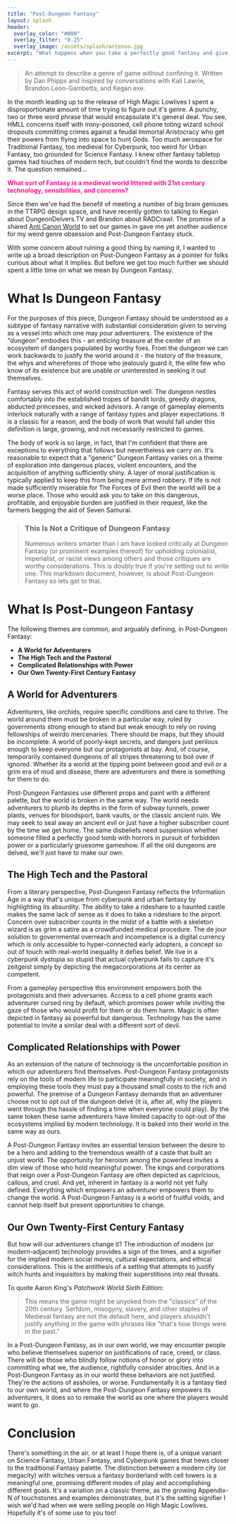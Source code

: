 ```yaml
---
title: "Post-Dungeon Fantasy"
layout: splash
header:
  overlay_color: "#000"
  overlay_filter: "0.25"
  overlay_image: /assets/splash/antenna.jpg
excerpt: "What happens when you take a perfectly good fantasy and give it gig economies, cell phone towers, and anxiety?"
---
```


> An attempt to describe a genre of game without confining it. Written by Dan Phipps and inspired by conversations with Kali Lawrie, Brandon Leon-Gambetta, and Kegan.exe.

In the month leading up to the release of High Magic Lowlives I spent a disproportionate amount of time trying to figure out it's genre. A punchy, two or three word phrase that would encapsulate it's general deal. You see, HMLL concerns itself with irony-poisoned, cell phone toting wizard school dropouts committing crimes against a feudal Immortal Aristocracy who get their powers from flying into space to hunt Gods. Too much aerospace for Traditional Fantasy, too medieval for Cyberpunk, too weird for Urban Fantasy, too grounded for Science Fantasy. I knew other fantasy tabletop games had touches of modern tech, but couldn't find the words to describe it. The question remained...

<span style="color:deeppink"> **What sort of Fantasy is a medieval world littered with 21st century technology, sensibilities, and concerns?**

Since then we've had the benefit of meeting a number of big brain geniuses in the TTRPG design space, and have recently gotten to talking to Kegan about DungeonDelvers.TV and Brandon about RADCrawl. The promise of a shared <a href="https://www.wizardthieffighter.com/2019/anti-canon-worlds-and-the-uvg/" target="_blank">Anti Canon World</a> to set our games in gave me yet another audience for my weird genre obsession and Post-Dungeon Fantasy stuck.

With some concern about ruining a good thing by naming it, I wanted to write up a broad description on Post-Dungeon Fantasy as a pointer for folks curious about what it implies. But before we get too much further we should spent a little time on what we mean by Dungeon Fantasy.

# What Is Dungeon Fantasy

For the purposes of this piece, Dungeon Fantasy should be understood as a subtype of fantasy narrative with substantial consideration given to serving as a vessel into which one may pour adventurers. The existence of the "dungeon" embodies this - an enticing treasure at the center of an ecosystem of dangers populated by worthy foes. From the dungeon we can work backwards to justify the world around it - the history of the treasure, the whys and wherefores of those who jealously guard it, the elite few who know of its existence but are unable or uninterested in seeking it out themselves.

Fantasy serves this act of world construction well. The dungeon nestles comfortably into the established tropes of bandit lords, greedy dragons, abducted princesses, and wicked advisors. A range of gameplay elements interlock naturally with a range of fantasy types and player expectations. It is a classic for a reason, and the body of work that would fall under this definition is large, growing, and not necessarily restricted to games.

The body of work is so large, in fact, that I'm confident that there are exceptions to everything that follows but nevertheless we carry on. It's reasonable to expect that a "generic" Dungeon Fantasy varies on a theme of exploration into dangerous places, violent encounters, and the acquisition of anything sufficiently shiny. A layer of moral justification is typically applied to keep this from being mere armed robbery. If life is not made sufficiently miserable for The Forces of Evil then the world will be a worse place. Those who would ask you to take on this dangerous, profitable, and enjoyable burden are justified in their request, like the farmers begging the aid of Seven Samurai.
>### This Is Not a Critique of Dungeon Fantasy
>Numerous writers smarter than I am have looked critically at Dungeon Fantasy (or prominent examples thereof) for upholding colonialist, imperialist, or racist views among others and those critiques are worthy considerations. This is doubly true if you're setting out to write one. This markdown document, however, is about Post-Dungeon Fantasy so lets get to that.

# What Is Post-Dungeon Fantasy

The following themes are common, and arguably defining, in Post-Dungeon Fantasy:

+ **A World for Adventurers**
+ **The High Tech and the Pastoral**
+ **Complicated Relationships with Power**
+ **Our Own Twenty-First Century Fantasy**

## A World for Adventurers

Adventurers, like orchids, require specific conditions and care to thrive. The world around them must be broken in a particular way, ruled by governments strong enough to stand but weak enough to rely on roving fellowships of weirdo mercenaries. There should be maps, but they should be incomplete. A world of poorly-kept secrets, and dangers just perilous enough to keep everyone but our protagonists at bay. And, of course, temporarily contained dungeons of all stripes threatening to boil over if ignored. Whether its a world at the tipping point between good and evil or a grim era of mud and disease, there are adventurers and there is something for them to do.

Post-Dungeon Fantasies use different props and paint with a different palette, but the world is broken in the same way. The world needs adventurers to plumb its depths in the form of subway tunnels, power plants, venues for bloodsport, bank vaults, or the classic ancient ruin. We may seek to seal away an ancient evil or just have a higher subscriber count by the time we get home. The same disbeliefs need suspension whether someone filled a perfectly good tomb with horrors in pursuit of forbidden power or a particularly gruesome gameshow. If all the old dungeons are delved, we'll just have to make our own.

## The High Tech and the Pastoral

From a literary perspective, Post-Dungeon Fantasy reflects the Information Age in a way that's unique from cyberpunk and urban fantasy by highlighting its absurdity. The ability to take a rideshare to a haunted castle makes the same lack of sense as it does to take a rideshare to the airport. Concern over subscriber counts in the midst of a battle with a skeleton wizard is as grim a satire as a crowdfunded medical procedure. The de jour solution to governmental overreach and incompetence is a digital currency which is only accessible to hyper-connected early adopters, a concept so out of touch with real-world inequality it defies belief. We live in a cyberpunk dystopia so stupid that actual cyberpunk fails to capture it's zeitgeist simply by depicting the megacorporations at its center as competent.

From a gameplay perspective this environment empowers both the protagonists and their adversaries. Access to a cell phone grants each adventurer cursed ring by default, which promises power while inviting the gaze of those who would profit for them or do them harm. Magic is often depicted in fantasy as powerful but dangerous. Technology has the same potential to invite a similar deal with a different sort of devil.

## Complicated Relationships with Power

As an extension of the nature of technology is the uncomfortable position in which our adventurers find themselves. Post-Dungeon Fantasy protagonists rely on the tools of modern life to participate meaningfully in society, and in employing these tools they must pay a thousand small costs to the rich and powerful. The premise of a Dungeon Fantasy demands that an adventurer choose not to opt out of the dungeon delve (it is, after all, why the players went through the hassle of finding a time when everyone could play). By the same token these same adventurers have limited capacity to opt-out of the ecosystems implied by modern technology. It is baked into their world in the same way as ours.

A Post-Dungeon Fantasy invites an essential tension between the desire to be a hero and adding to the tremendous wealth of a caste that built an unjust world. The opportunity for heroism among the powerless invites a dim view of those who hold meaningful power. The kings and corporations that reign over a Post-Dungeon Fantasy are often depicted as capricious, callous, and cruel. And yet, inherent in fantasy is a world not yet fully defined. Everything which empowers an adventurer empowers them to change the world. A Post-Dungeon Fantasy is a world of fruitful voids, and cannot help itself but present opportunities to change.

## Our Own Twenty-First Century Fantasy

But how will our adventurers change it? The introduction of modern (or modern-adjacent) technology provides a sign of the times, and a signifier for the implied modern social mores, cultural expectations, and ethical considerations. This is the antithesis of a setting that attempts to justify witch hunts and inquisitors by making their superstitions into real threats.

To quote Aaron King's *Patchwork World Sixth Edition*:
>This means the game might be unyoked from the "classics" of the 20th century. Serfdom, misogyny, slavery, and other staples of Medieval fantasy are not the default here, and players shouldn't justify anything in the game with phrases like "that's how things were in the past."

In a Post-Dungeon Fantasy, as in our own world, we may encounter people who believe themselves superior on justifications of race, creed, or class. There will be those who blindly follow notions of honor or glory into committing what we, the audience, rightfully consider atrocities. And in a Post-Dungeon Fantasy as in our world these behaviors are not justified. They're the actions of assholes, or worse. Fundamentally it is a fantasy tied to our own world, and where the Post-Dungeon Fantasy empowers its adventurers, it does so to remake the world as one where the players would want to go.

# Conclusion

There's something in the air, or at least I hope there is, of a unique variant on Science Fantasy, Urban Fantasy, and Cyberpunk games that hews closer to the traditional Fantasy palette. The distinction between a modern city (or megacity) with witches versus a fantasy borderland with cell towers is a meaningful one, promising different modes of play and accomplishing different goals. It's a variation on a classic theme, as the growing Appendix-N of touchstones and examples demonstrates, but it's the setting signifier I wish we'd had when we were selling people on High Magic Lowlives. Hopefully it's of some use to you too!
